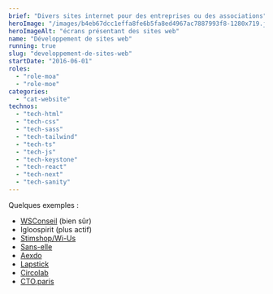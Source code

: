 ```yaml
---
brief: "Divers sites internet pour des entreprises ou des associations"
heroImage: "/images/b4eb67dcc1effa8fe6b5fa8ed4967ac7887993f8-1280x719.jpg"
heroImageAlt: "écrans présentant des sites web"
name: "Développement de sites web"
running: true
slug: "developpement-de-sites-web"
startDate: "2016-06-01"
roles:
  - "role-moa"
  - "role-moe"
categories:
  - "cat-website"
technos:
  - "tech-html"
  - "tech-css"
  - "tech-sass"
  - "tech-tailwind"
  - "tech-ts"
  - "tech-js"
  - "tech-keystone"
  - "tech-react"
  - "tech-next"
  - "tech-sanity"
---
```


Quelques exemples :

- [WSConseil](https://wsconseil.com/) (bien sûr)
- Igloospirit (plus actif)
- [Stimshop/Wi-Us](https://wi-us.eu/)
- [Sans-elle](https://sans-elle.com/)
- [Aexdo](https://aexdo.com/)
- [Lapstick](https://lapstick.io/)
- [Circolab](https://circolab.eu)
- [CTO.paris](http://cto.paris)
